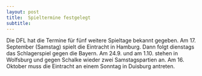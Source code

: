 ```yaml
---
layout: post
title:  Spieltermine festgelegt
subtitle:  
---
```


Die DFL hat die Termine für fünf weitere Spieltage bekannt gegeben. Am 17. September (Samstag) spielt die Eintracht in Hamburg. Dann folgt dienstags das Schlagerspiel gegen die Bayern. Am 24.9. und am 1.10. stehen in Wolfsburg und gegen Schalke wieder zwei Samstagspartien an. Am 16. Oktober muss die Eintracht an einem Sonntag in Duisburg antreten.


